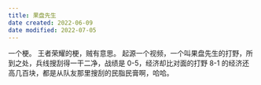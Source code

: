 ```yaml
---
title: 果盘先生
date created: 2022-06-09
date modified: 2022-07-05
---
```

一个梗。
王者荣耀的梗，贼有意思。
起源一个视频，一个叫果盘先生的打野，所到之处，兵线搜刮得一干二净，战绩是 0-5，经济却比对面的打野 8-1 的经济还高几百块，都是从队友那里搜刮的民脂民膏啊，哈哈。
